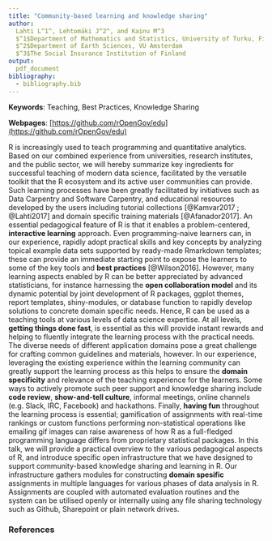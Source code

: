 ```yaml
---
title: "Community-based learning and knowledge sharing"
author:
  Lahti L^1^, Lehtomäki J^2^, and Kainu M^3
  $^1$Department of Mathematics and Statistics, University of Turku, Finland
  $^2$Department of Earth Sciences, VU Amsterdam
  $^3$The Social Insurance Institution of Finland
output:
  pdf_document
bibliography:
  - bibliography.bib
---
```


**Keywords**: Teaching, Best Practices, Knowledge Sharing

**Webpages**: [https://github.com/rOpenGov/edu](https://github.com/rOpenGov/edu)

R is increasingly used to teach programming and quantitative analytics. Based on our combined experience from universities, research institutes, and the public sector, we will hereby summarize key ingredients for successful teaching of modern data science, facilitated by the versatile toolkit that the R ecosystem and its active user communities can provide. Such learning processes have been greatly facilitated by initiatives such as Data Carpentry and Software Carpentry, and educational resources developed by the users including tutorial collections [@Kamvar2017 ; @Lahti2017] and domain specific training materials [@Afanador2017]. An essential pedagogical feature of R is that it enables a problem-centered, **interactive learning** approach. Even programming-naive learners can, in our experience, rapidly adopt practical skills and key concepts by analyzing topical example data sets supported by ready-made Rmarkdown templates; these can provide an immediate starting point to expose the learners to some of the key tools and **best practices** [@Wilson2016]. However, many learning aspects enabled by R can be better appreciated by advanced statisticians, for instance harnessing the **open collaboration model** and its dynamic potential by joint development of R packages, ggplot themes, report templates, shiny-modules, or database function to rapidly develop solutions to concrete domain specific needs. Hence, R can be used as a teaching tools at various levels of data science expertise. At all levels, **getting things done fast**, is essential as this will provide instant rewards and helping to fluently integrate the learning process with the practical needs. The diverse needs of different application domains pose a great challenge for crafting common guidelines and materials, however. In our experience, leveraging the existing experience within the learning community can greatly support the learning process as this helps to ensure the **domain specificity** and relevance of the teaching experience for the learners. Some ways to actively promote such peer support and knowledge sharing include **code review**, **show-and-tell culture**, informal meetings, online channels (e.g. Slack, IRC, Facebook) and hackathons. Finally, **having fun** throughout the learning process is essential; gamification of assignments with real-time rankings or custom functions performing non-statistical operations like emailing gif images can raise awareness of how R as a full-fledged programming language differs from proprietary statistical packages. In this talk, we will provide a practical overview to the various pedagogical aspects of R, and introduce specific open infrastructure that we have designed to support community-based knowledge sharing and learning in R. Our infrastructure gathers modules for constructing **domain spesific** assignments in multiple languages for various phases of data analysis in R. Assignments are coupled with automated evaluation routines and the system can be utilised openly or internally using any file sharing technology such as Github, Sharepoint or plain network drives.


### References



